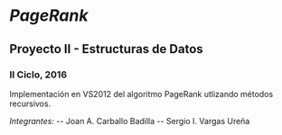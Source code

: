 # *PageRank*
## Proyecto II - Estructuras de Datos
### II Ciclo, 2016

Implementación en VS2012 del algoritmo PageRank utlizando métodos recursivos.

_Integrantes:_
-- Joan A. Carballo Badilla
-- Sergio I. Vargas Ureña

